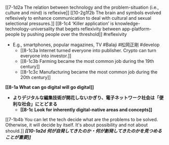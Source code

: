 [[7-1d2a The relation between technology and the problem-situation (i.e., culture and mind) is reflexive]]
[[10-2g1f2b The brain and symbols evolved reflexively to enhance communication to deal with cultural and sexual selectional pressures.]]
[[8-1c4 ‘Killer application’ is knowledge-technology-universality that begets reflexivity between app-platform-people by pushing people over the threshold]]
#reflexivity 

- E.g., smartphones, popular magazines, TV #Balaji #松岡正剛 #develop 
	- [[8-1c3a Internet turned everyone into publisher. Crypto can turn everyone into investor.]]
	- [[8-1c3b Farming became the most common job during the 19th century]]
	- [[8-1c3c Manufacturing became the most common job during the 20th century]]

**[[8-1a What can go digital will go digital]]**
- **よりデジタルな編集技術が開花しないかぎり、電子ネットワーク社会は「便利な社会」にとどまる**
	- **[[8-1c Look for inherently digital-native areas and concepts]]**

[[7-1b4b You can let the tech decide what are the problems to be solved. Otherwise, it will decide by itself. It's about possibility and not about should.]]
	***[[10-1a2d 何が自発してきたのか・何が創発してきたのかを見つめることが重要]]***
